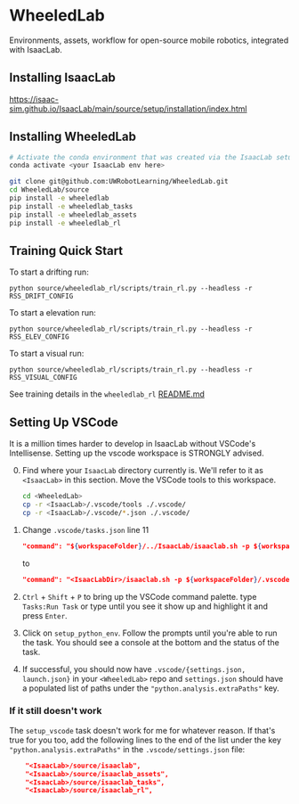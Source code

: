 # WheeledLab
Environments, assets, workflow for open-source mobile robotics, integrated with IsaacLab.

## Installing IsaacLab
https://isaac-sim.github.io/IsaacLab/main/source/setup/installation/index.html

## Installing WheeledLab

```bash
# Activate the conda environment that was created via the IsaacLab setup.
conda activate <your IsaacLab env here>

git clone git@github.com:UWRobotLearning/WheeledLab.git
cd WheeledLab/source
pip install -e wheeledlab
pip install -e wheeledlab_tasks
pip install -e wheeledlab_assets
pip install -e wheeledlab_rl
```

## Training Quick Start

To start a drifting run:

```
python source/wheeledlab_rl/scripts/train_rl.py --headless -r RSS_DRIFT_CONFIG 
```

To start a elevation run:

```
python source/wheeledlab_rl/scripts/train_rl.py --headless -r RSS_ELEV_CONFIG 
```

To start a visual run:

```
python source/wheeledlab_rl/scripts/train_rl.py --headless -r RSS_VISUAL_CONFIG 
```

See training details in the `wheeledlab_rl` [README.md](source/wheeledlab_rl/docs/README.md)

## Setting Up VSCode

It is a million times harder to develop in IsaacLab without VSCode's Intellisense. Setting up the vscode workspace is
STRONGLY advised.

0. Find where your `IsaacLab` directory currently is. We'll refer to it as `<IsaacLab>` in this section. Move the VSCode tools to this workspace.

    ```bash
    cd <WheeledLab>
    cp -r <IsaacLab>/.vscode/tools ./.vscode/
    cp -r <IsaacLab>/.vscode/*.json ./.vscode/
    ```

1. Change `.vscode/tasks.json` line 11

    ```json
    "command": "${workspaceFolder}/../IsaacLab/isaaclab.sh -p ${workspaceFolder}/.vscode/tools/setup_vscode.py"
    ```

    to

    ```json
    "command": "<IsaacLabDir>/isaaclab.sh -p ${workspaceFolder}/.vscode/tools/setup_vscode.py"
    ```

2. `Ctrl` + `Shift` + `P` to bring up the VSCode command palette. type `Tasks:Run Task` or type until you see it show up and highlight it and press `Enter`.
3. Click on `setup_python_env`. Follow the prompts until you're able to run the task. You should see a console at the bottom and the status of the task.
4. If successful, you should now have `.vscode/{settings.json, launch.json}` in your `<WheeledLab>` repo and `settings.json` should have a populated list of paths under the `"python.analysis.extraPaths"` key.

### If it still doesn't work

The `setup_vscode` task doesn't work for me for whatever reason. If that's true for you too, add the following lines to the end of the list under the key `"python.analysis.extraPaths"` in the `.vscode/settings.json` file:

```json
    "<IsaacLab>/source/isaaclab",
    "<IsaacLab>/source/isaaclab_assets",
    "<IsaacLab>/source/isaaclab_tasks",
    "<IsaacLab>/source/isaaclab_rl",
```
